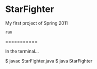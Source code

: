 StarFighter
===========

My first project of Spring 2011


    run
===========

In the terminal...

$ javac StarFighter.java
$ java StarFighter

